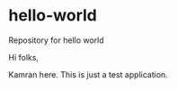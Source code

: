 ﻿# hello-world
Repository for hello world

Hi folks,

Kamran here. This is just a test application.
